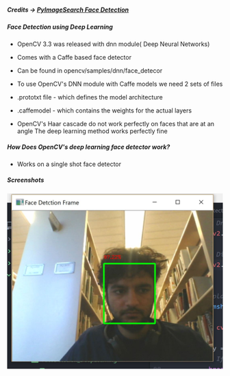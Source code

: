 ##### Credits -> [PyImageSearch Face Detection](https://www.pyimagesearch.com/2018/02/26/face-detection-with-opencv-and-deep-learning/)

##### Face Detection using Deep Learning
- OpenCV 3.3 was released with dnn module( Deep Neural Networks)
- Comes with a Caffe based face detector
- Can be found in opencv/samples/dnn/face_detecor

- To use OpenCV's DNN module with Caffe models we need 2 sets of files
- .prototxt file - which defines the model architecture
- .caffemodel - which contains the weights for the actual layers

- OpenCV's Haar cascade do not work perfectly on faces that are at an angle
  The deep learning method works perfectly fine

##### How Does OpenCV's deep learning face detector work?
- Works on a single shot face detector


##### Screenshots
![DNN Face Recognition](https://github.com/AmitKulkarni23/OpenCV/blob/master/Projects/PyImageSearch/FaceDetecion_DeepLearning/face_recognition.JPG)
